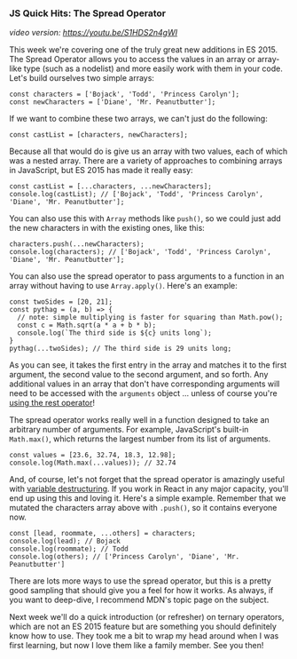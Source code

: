 ### JS Quick Hits: The Spread Operator

*video version: https://youtu.be/S1HDS2n4gWI*

This week we're covering one of the truly great new additions in ES 2015. The Spread Operator allows you to access the values in an array or array-like type (such as a nodelist) and more easily work with them in your code. Let's build ourselves two simple arrays:

```
const characters = ['Bojack', 'Todd', 'Princess Carolyn'];
const newCharacters = ['Diane', 'Mr. Peanutbutter'];
```

If we want to combine these two arrays, we can't just do the following:

```
const castList = [characters, newCharacters];
```

Because all that would do is give us an array with two values, each of which was a nested array. There are a variety of approaches to combining arrays in JavaScript, but ES 2015 has made it really easy:

```
const castList = [...characters, ...newCharacters];
console.log(castList); // ['Bojack', 'Todd', 'Princess Carolyn', 'Diane', 'Mr. Peanutbutter'];
```

You can also use this with `Array` methods like `push()`, so we could just add the new characters in with the existing ones, like this:

```
characters.push(...newCharacters);
console.log(characters); // ['Bojack', 'Todd', 'Princess Carolyn', 'Diane', 'Mr. Peanutbutter'];
```

You can also use the spread operator to pass arguments to a function in an array without having to use `Array.apply()`. Here's an example:

```
const twoSides = [20, 21];
const pythag = (a, b) => {
  // note: simple multiplying is faster for squaring than Math.pow();
  const c = Math.sqrt(a * a + b * b);
  console.log(`The third side is ${c} units long`);
}
pythag(...twoSides); // The third side is 29 units long;
```

As you can see, it takes the first entry in the array and matches it to the first argument, the second value to the second argument, and so forth. Any additional values in an array that don't have corresponding arguments will need to be accessed with the `arguments` object &hellip; unless of course you're [using the rest operator](https://closebrace.com/tutorials/2018-02-28/js-quick-hits-6-the-rest-operator)!

The spread operator works really well in a function designed to take an arbitrary number of arguments. For example, JavaScript's built-in `Math.max()`, which returns the largest number from its list of arguments.

```
const values = [23.6, 32.74, 18.3, 12.98];
console.log(Math.max(...values)); // 32.74
```

And, of course, let's not forget that the spread operator is amazingly useful with [variable destructuring](https://closebrace.com/tutorials/2018-02-21/js-quick-hits-5-variable-destructuring). If you work in React in any major capacity, you'll end up using this and loving it. Here's a simple example. Remember that we mutated the characters array above with `.push()`, so it contains everyone now.

```
const [lead, roommate, ...others] = characters;
console.log(lead); // Bojack
console.log(roommate); // Todd
console.log(others); // ['Princess Carolyn', 'Diane', 'Mr. Peanutbutter']
```

There are lots more ways to use the spread operator, but this is a pretty good sampling that should give you a feel for how it works. As always, if you want to deep-dive, I recommend MDN's topic page on the subject.

Next week we'll do a quick introduction (or refresher) on ternary operators, which are not an ES 2015 feature but are something you should definitely know how to use. They took me a bit to wrap my head around when I was first learning, but now I love them like a family member. See you then!
